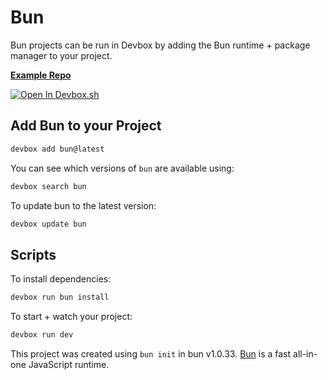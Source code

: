 # Bun

Bun projects can be run in Devbox by adding the Bun runtime + package manager to your project.

[**Example Repo**](https://github.com/jetify-com/devbox/tree/main/examples/development/bun)

[![Open In Devbox.sh](https://www.jetify.com/img/devbox/open-in-devbox.svg)](https://devbox.sh/open/templates/bun)

## Add Bun to your Project

```bash
devbox add bun@latest
```

You can see which versions of `bun` are available using: 

```bash
devbox search bun
```

To update bun to the latest version: 

```bash
devbox update bun
```

## Scripts

To install dependencies:

```bash
devbox run bun install
```

To start + watch your project:

```bash
devbox run dev
```

This project was created using `bun init` in bun v1.0.33. [Bun](https://bun.sh) is a fast all-in-one JavaScript runtime.
